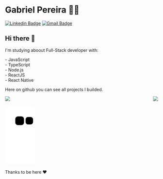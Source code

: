 # Gabriel Pereira 👨‍💻

[![Linkedin Badge](https://img.shields.io/badge/-LinkedIn-blue?style=flat-square&logo=Linkedin&logoColor=white&link=https://www.linkedin.com/in/gabriel-pereira-oliveira-78b1801ab/)](https://www.linkedin.com/in/gabriel-pereira-oliveira-78b1801ab/)
[![Gmail Badge](https://img.shields.io/badge/-Gmail-c14438?style=flat-square&logo=Gmail&logoColor=white&link=mailto:gabriel9938@gmail.com)](mailto:gabriel9938@gmail.com)

## Hi there 👋

<p align="left">
  <p>I'm studying aboout Full-Stack developer with:</p>    
  <div>- JavaScript</div>
  <div>- TypeScript</div>
  <div>- Node.js</div>
  <div>- ReactJS</div>
  <div>- React Native</div>
</p>

Here on github you can see all projects I builded.

<a href="#">
  <img src="https://github-readme-stats.vercel.app/api?username=gabrielpdev&show_icons=true&count_private=true&theme=dark">
  <img src="https://github-readme-stats.vercel.app/api/top-langs/?username=gabrielpdev&layout=compact&langs_count=5&count_private=true&theme=dark" align="right"/>
</a>


<div>
  
  ![Snake animation](https://github.com/gabrielpdev/gabrielpdev/blob/output/github-contribution-grid-snake.svg)
  
</div>

Thanks to be here ❤
